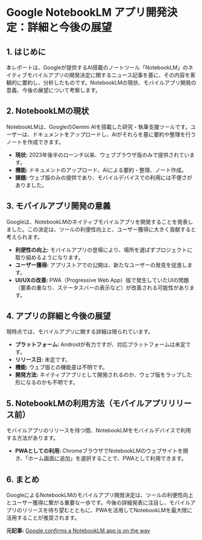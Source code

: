# Google NotebookLM アプリ開発決定：詳細と今後の展望

## 1. はじめに

本レポートは、Googleが提供するAI搭載のノートツール「NotebookLM」のネイティブモバイルアプリの開発決定に関するニュース記事を基に、その内容を客観的に要約し、分析したものです。NotebookLMの現状、モバイルアプリ開発の意義、今後の展望について考察します。

## 2. NotebookLMの現状

NotebookLMは、GoogleのGemini AIを搭載した研究・執筆支援ツールです。ユーザーは、ドキュメントをアップロードし、AIがそれらを基に要約や整理を行うノートを作成できます。

* **現状:** 2023年後半のローンチ以来、ウェブブラウザ版のみで提供されています。
* **機能:** ドキュメントのアップロード、AIによる要約・整理、ノート作成。
* **課題:** ウェブ版のみの提供であり、モバイルデバイスでの利用には不便さがありました。

## 3. モバイルアプリ開発の意義

Googleは、NotebookLMのネイティブモバイルアプリを開発することを発表しました。この決定は、ツールの利便性向上と、ユーザー獲得に大きく貢献すると考えられます。

* **利便性の向上:** モバイルアプリの登場により、場所を選ばずプロジェクトに取り組めるようになります。
* **ユーザー獲得:** アプリストアでの公開は、新たなユーザーの発見を促進します。
* **UI/UXの改善:** PWA（Progressive Web App）版で発生していたUIの問題（要素の重なり、ステータスバーの表示など）が改善される可能性があります。

## 4. アプリの詳細と今後の展望

現時点では、モバイルアプリに関する詳細は限られています。

* **プラットフォーム:** Androidが有力ですが、対応プラットフォームは未定です。
* **リリース日:** 未定です。
* **機能:** ウェブ版との機能差は不明です。
* **開発方法:** ネイティブアプリとして開発されるのか、ウェブ版をラップした形になるのかも不明です。

## 5. NotebookLMの利用方法（モバイルアプリリリース前）

モバイルアプリのリリースを待つ間、NotebookLMをモバイルデバイスで利用する方法があります。

* **PWAとしての利用:** ChromeブラウザでNotebookLMのウェブサイトを開き、「ホーム画面に追加」を選択することで、PWAとして利用できます。

## 6. まとめ

GoogleによるNotebookLMのモバイルアプリ開発決定は、ツールの利便性向上とユーザー獲得に繋がる重要な一歩です。今後の詳細発表に注目し、モバイルアプリのリリースを待ち望むとともに、PWAを活用してNotebookLMを最大限に活用することが推奨されます。



**元記事:** [Google confirms a NotebookLM app is on the way](https://tech.yahoo.com/articles/google-confirms-notebooklm-app-way-230348188.html)